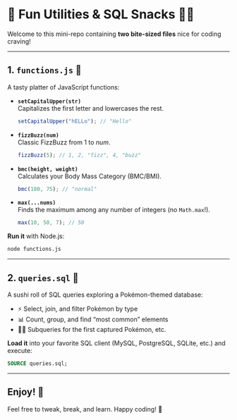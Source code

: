 # 🎉 Fun Utilities & SQL Snacks 🍕🍣

Welcome to this mini-repo containing **two bite-sized files** nice for coding craving!

---

## 1. `functions.js` 🍕
A tasty platter of JavaScript functions:

- **`setCapitalUpper(str)`**  
  Capitalizes the first letter and lowercases the rest.  
  ```js
  setCapitalUpper("hELLo"); // "Hello"
  ```

- **`fizzBuzz(num)`**  
  Classic FizzBuzz from 1 to *num*.  
  ```js
  fizzBuzz(5); // 1, 2, "fizz", 4, "buzz"
  ```

- **`bmc(height, weight)`**  
  Calculates your Body Mass Category (BMC/BMI).  
  ```js
  bmc(180, 75); // "normal"
  ```

- **`max(...nums)`**  
  Finds the maximum among any number of integers (no `Math.max`!).  
  ```js
  max(10, 50, 7); // 50
  ```

**Run it** with Node.js:
```bash
node functions.js
```

---

## 2. `queries.sql` 🍣
A sushi roll of SQL queries exploring a Pokémon-themed database:

- ⚡ Select, join, and filter Pokémon by type  
- 📊 Count, group, and find “most common” elements  
- 🕵️‍♀️ Subqueries for the first captured Pokémon, etc.

**Load it** into your favorite SQL client (MySQL, PostgreSQL, SQLite, etc.) and execute:
```sql
SOURCE queries.sql;
```

---

## Enjoy! 🚀

Feel free to tweak, break, and learn. Happy coding! 🎈
